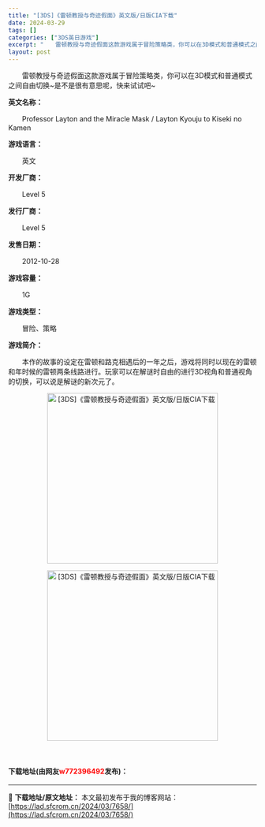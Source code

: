 ```yaml
---
title: "[3DS]《雷顿教授与奇迹假面》英文版/日版CIA下载"
date: 2024-03-29
tags: []
categories: ["3DS英日游戏"]
excerpt: "　　雷顿教授与奇迹假面这款游戏属于冒险策略类，你可以在3D模式和普通模式之间自由切换~是不是很有意思呢，快来试试吧~ 英文名称： 　　Professor Layton and the Miracle Mask / Layton Kyouju to Kiseki no Kamen 游戏语言： 　　英文&hellip;"
layout: post
---
```


 <p>　　雷顿教授与奇迹假面这款游戏属于冒险策略类，你可以在3D模式和普通模式之间自由切换~是不是很有意思呢，快来试试吧~</p> <p><strong>英文名称：</strong></p> <p>　　Professor Layton and the Miracle Mask / Layton Kyouju to Kiseki no Kamen</p> <p><strong>游戏语言：</strong></p> <p>　　英文</p> <p><strong>开发厂商：</strong></p> <p>　　Level 5</p> <p><strong>发行厂商：</strong></p> <p>　　Level 5</p> <p><strong>发售日期：</strong></p> <p>　　2012-10-28</p> <p><strong>游戏容量：</strong></p> <p>　　1G</p> <p><strong>游戏类型：</strong></p> <p>　　冒险、策略</p> <p><strong>游戏简介：</strong></p> <p>　　本作的故事的设定在雷顿和路克相遇后的一年之后，游戏将同时以现在的雷顿和年时候的雷顿两条线路进行。玩家可以在解谜时自由的进行3D视角和普通视角的切换，可以说是解谜的新次元了。</p> <p align="center"><img align="" border="0" src="https://lad.sfcrom.cn/wp-content/uploads/2024/03/20240329_6606129ae6866.webp" width="346" alt="[3DS]《雷顿教授与奇迹假面》英文版/日版CIA下载" /></p> <p align="center"><img align="" border="0" src="https://lad.sfcrom.cn/wp-content/uploads/2024/03/20240329_6606129b4f240.webp" width="346" alt="[3DS]《雷顿教授与奇迹假面》英文版/日版CIA下载" /></p> <p>&nbsp;</p> <p><h4>下载地址(由网友<font color="red">w772396492</font>发布)：</h4></p> 

---
📖 **下载地址/原文地址：** 本文最初发布于我的博客网站：[https://lad.sfcrom.cn/2024/03/7658/](https://lad.sfcrom.cn/2024/03/7658/)
